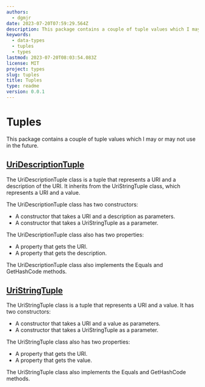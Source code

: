 ```yaml
---
authors:
  - dgmjr
date: 2023-07-20T07:59:29.564Z
description: This package contains a couple of tuple values which I may or may not use in the future.
keywords:
  - data-types
  - tuples
  - types
lastmod: 2023-07-20T08:03:54.083Z
license: MIT
project: types
slug: tuples
title: Tuples
type: readme
version: 0.0.1
---
```


# Tuples

This package contains a couple of tuple values which I may or may not use in the future. 

## [UriDescriptionTuple](https://github.com/dgmjr-io/Dgmjr.Types/blob/main/Tuples/UriDescriptionTuple.cs)

The UriDescriptionTuple class is a tuple that represents a URI and a description of the URI. It inherits from the UriStringTuple class, which represents a URI and a value.

The UriDescriptionTuple class has two constructors:

* A constructor that takes a URI and a description as parameters.
* A constructor that takes a UriStringTuple as a parameter.

The UriDescriptionTuple class also has two properties:

* A property that gets the URI.
* A property that gets the description.

The UriDescriptionTuple class also implements the Equals and GetHashCode methods.

## [UriStringTuple](https://github.com/dgmjr-io/Dgmjr.Types/blob/main/Tuples/UriStringTuple.cs)

The UriStringTuple class is a tuple that represents a URI and a value. It has two constructors:

* A constructor that takes a URI and a value as parameters.
* A constructor that takes a UriStringTuple as a parameter.

The UriStringTuple class also has two properties:

* A property that gets the URI.
* A property that gets the value.

The UriStringTuple class also implements the Equals and GetHashCode methods.
